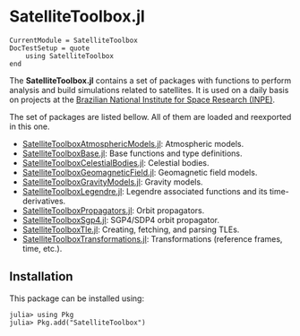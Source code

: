 SatelliteToolbox.jl
===================

```@meta
CurrentModule = SatelliteToolbox
DocTestSetup = quote
    using SatelliteToolbox
end
```

The **SatelliteToolbox.jl** contains a set of packages with functions to perform analysis
and build simulations related to satellites. It is used on a daily basis on projects at the
[Brazilian National Institute for Space Research (INPE)](http://www.gov.br/inpe).

The set of packages are listed bellow. All of them are loaded and reexported in this one.

- [SatelliteToolboxAtmosphericModels.jl](https://github.com/JuliaSpace/SatelliteToolboxAtmosphericModels.jl): Atmospheric models.
- [SatelliteToolboxBase.jl](https://github.com/JuliaSpace/SatelliteToolboxBase.jl): Base functions and type definitions.
- [SatelliteToolboxCelestialBodies.jl](https://github.com/JuliaSpace/SatelliteToolboxCelestialBodies.jl): Celestial bodies.
- [SatelliteToolboxGeomagneticField.jl](https://github.com/JuliaSpace/SatelliteToolboxGeomagneticField.jl): Geomagnetic field models.
- [SatelliteToolboxGravityModels.jl](https://github.com/JuliaSpace/SatelliteToolboxGravityModels.jl): Gravity models.
- [SatelliteToolboxLegendre.jl](https://github.com/JuliaSpace/SatelliteToolboxLegendre.jl): Legendre associated functions and its time-derivatives.
- [SatelliteToolboxPropagators.jl](https://github.com/JuliaSpace/SatelliteToolboxPropagators.jl): Orbit propagators.
- [SatelliteToolboxSgp4.jl](https://github.com/JuliaSpace/SatelliteToolboxSgp4.jl): SGP4/SDP4 orbit propagator.
- [SatelliteToolboxTle.jl](https://github.com/JuliaSpace/SatelliteToolboxTle.jl): Creating, fetching, and parsing TLEs.
- [SatelliteToolboxTransformations.jl](https://github.com/JuliaSpace/SatelliteToolboxTransformations.jl): Transformations (reference frames, time, etc.).

## Installation

This package can be installed using:

```julia-repl
julia> using Pkg
julia> Pkg.add("SatelliteToolbox")
```
